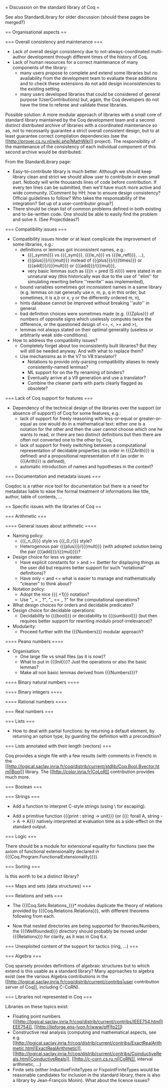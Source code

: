= Discussion on the standard library of Coq =

See also StandardLibrary for older discussion (should these pages be merged?)

== Organisational aspects ==

=== Overall consistency and maintenance ===

 * Lack of overall design consistency due to not-always-coordinated multi-author development through different times of the history of Coq.
 * Lack of human resources for a correct maintenance of many components of the library: 
   * many users propose to complete and extend some libraries but no availability from the development team to evaluate these additions and to check these extensions do not add design inconsistencies to the existing setting
   * many users developed libraries that could be considered of general purpose (UserContributions) but, again, the Coq developers do not have the time to referee and validate these libraries.

Possible solution: A more modular approach of libraries with a small core of standard library maintained by the Coq development team and a second distinct distributed archive of libraries with a coordinated maintenance so as, not to necessarily guarantee a strict overall consistent design, but to at least guarantee correct compilation dependencies (see the [[http://prover.cs.ru.nl/wiki.php|MathWiki]] project). The responsibility of the maintenance of the consistency of each individual component of this second archive would be distributed.

From the StandardLibrary page:
 * Easy-to-contribute library is much better. Although we should keep library clean and strict we should allow user to contribute in even small part. Nobody will write thousands lines of code before contribution. If every ten lines can be submitted, then we'll have much more active and wide community. [Comment by HH: how to ensure design consistency? Official guidelines to follow? Who takes the responsability of the integration? Set up of a user-contributor group?]
 * There should be clean list of common problems defined in both existing and to-be-written code. One should be able to easily find the problem and solve it. (See ProjectIdeas?)

=== Compatibility issues ===

 * Compatibility issues hinder or at least complicate the improvement of some libraries, e.g.:
   * definitions or lemmas got inconsistent names, e.g.:
     * {{{_symm}}} vs {{{_sym}}}, {{{le_n}}} vs {{{le_refl}}}, ...), 
     * {{{plus}}}/{{{mult}}} instead of {{{plus}}}/{{{times}}} or {{{add}}}/{{{mult}}} or {{{add}}}/{{{mul}}},
     * very basic lemmas such as {{{n = pred (S n)}}} were stated in an unnatural way (this historically was due to the use of ''elim'' for simulating rewriting before ''rewrite'' was implemented),
   * bound variables sometimes got inconsistent names in a same library (e.g. lemmas on nat generally use n, m, p, q in this order, but sometimes, it is a,b or x, y or the differently ordered m, n),
   * hints database cannot be improved without breaking ''auto'' in general.
   * bad definition choices were sometimes made (e.g. {{{Zplus}}} of numbers of opposite signs which uselessly computes twice the difference, or the questioned design of <=, <, >= and >),
   * lemmas not always stated on their optimal generality (useless or arbitrarily weak side-conditions).
 * How to address the compatibility issues?
   * Completely forget about too inconsistently built libraries? But they will still be needed anyway. And with what to replace them?
   * Use mechanisms as in the V7 to V8 translator?
     * Notations to provide only-parsing compatibility aliases to newly consistently-named lemmas?
     * ML support for on the fly renaming of binders?
     * Eventually arrive at a V9 generation and use a translator?
     * Combine the cleaner parts with parts clearly flagged as obsolete?

=== Lack of Coq support for features ===

 * Dependency of the technical design of the libraries over the support (or absence of support!) of Coq for some features, e.g.:
   * lack of support for freely reasoning with less-or-equal or greater-or-equal as one would do in a mathematical text: either one is a notation for the other and then the user cannot choose which one he wants to read, or there are two distinct definitions but then there are often not converted one to the other by Coq,
   * lack of support for freely switching between a computational representation of decidable properties (as order in {{{ZArith}}} is defined) and a propositional representation of it (as order in {{{Arith}}} is defined),
   * automatic introduction of names and hypotheses in the context?

=== Documentation and metadata issues ===

Coqdoc is a rather nice tool for documentation but there is a need for metadatas liable to ease the formal treatment of informations like title, author, table of contents, ...

== Specific issues with the libraries of Coq ==

=== Arithmetic ===

==== General issues about arithmetic ====

 * Naming policy:
   * {{{_n_0}}} style vs {{{_0_r}}} style?
   * Heterogenous pair {{{plus}}}/{{{mult}}} (with adopted solution being the pair {{{add}}}/{{{mul}}})?
 * Design choice for less vs greater:
   * Have explicit constants for > and >= (better for displaying things as the user did but requires better support for such "notational" definitions)?
   * Have only < and <= what is easier to manage and mathematically "cleaner" to think about?
 * Notation policy:
   * Adopt the nice {{{.+1}}} notation?
   * Use "_ = _ ?", "_ <= _ ?" for the computational operations?
 * What design choices for orders and decidable predicates?
 * Design choice for decidable operations:
   * Decidability to {{{bool}}} or decidability to {{{sumbool}}} (but then requires better support for rewriting modulo proof-irrelevance)?
 * Modularity:
   * Proceed further with the {{{Numbers}}} modular approach?

==== Peano numbers ====

 * Organisation:
   * One large file vs small files (as it is now)?
   * What to put in {{{Init}}}? Just the operations or also the basic lemmas?
   * Make all non basic lemmas derived from {{{Numbers}}}?

==== Binary natural numbers ====

==== Binary integers ====

==== Rational numbers ====

=== Real numbers ===

=== Lists ===

 * How to deal with partial functions: by returning a default element, by returning an option type, by guarding the definition with a precondition?

=== Lists annotated with their length (vectors) ===

Coq provides a single file with a few results (with comments in French) in the [[http://logical.saclay.inria.fr/coq/distrib/current/stdlib/Coq.Bool.Bvector.html|Bool]] library. The [[http://color.inria.fr|CoLoR]] contribution provides much more.

=== Boolean ===

=== Strings ===

* Add a function to interpret C-style strings (using \ for escaping).

* Add a primitive function {{{print : string -> unit}}} (or {{{: forall A, string -> A -> A}}} natively interpreted at evaluation time as a side-effect on the standard output.

=== Logic ===

There should be a module for extensional equality for functions (see
the axiom of functional extensionality declared in {{{Coq.Program.FunctionalExtensionality}}}).

=== Sorting ===

Is this worth to be a distinct library?

=== Maps and sets (data structures) ===

=== Relations and sets ===

 * The {{{Coq.Sets.Relations_}}}* modules duplicate the theory of relations provided by {{{Coq.Relations.Relations}}}, with different theorems following from each.

 * Now that nested directories are being supported for theories/Numbers, the {{{Wellfounded}}} directory should probably be moved under {{{Relations}}} for clarity, as it was in Coq 6.x.

=== Unexploited content of the support for tactics (ring, ...) ===

=== Algebra ===

Coq sparsely provides definitions of algebraic structures but to which extend is this usable as a standard library? Many approaches to algebra exist (see the various Algebra contributions in the [[http://logical.saclay.inria.fr/coq/distrib/current/contribs|user contribution server of Coq]], including C-CoRN).

=== Libraries not represented in Coq ===

Libraries on these topics exist:
 * Floating point numbers ([[http://logical.saclay.inria.fr/coq/distrib/current/contribs/IEEE754.html|IEEE754]], [[http://lipforge.ens-lyon.fr/www/pff|fp2]])
 * Constructive real analysis (computing and mathematical aspects, see e.g. [[http://logical.saclay.inria.fr/coq/distrib/current/contribs/ExactRealArithmetic.html|ExactRealArithmetic]], [[http://logical.saclay.inria.fr/coq/distrib/current/contribs/CoinductiveReals.html|CoinductiveReals]], [[http://c-corn.cs.ru.nl|CoRN]], interval arithmetic, ...)
 * Finite sets (either InductiveFiniteTypes or FixpointFiniteTypes would be reasonable candidates for inclusion in the standard library, there is also a library by Jean-François Monin).
What about the licence issues?
